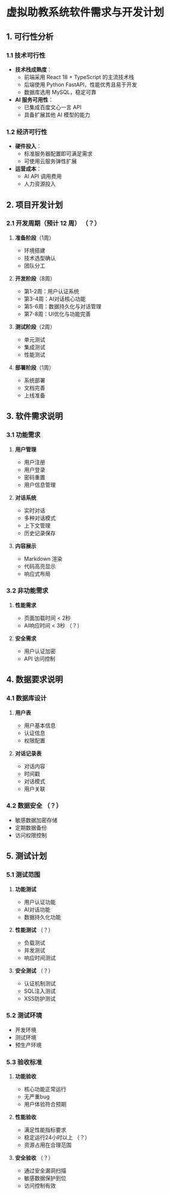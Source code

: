 # 虚拟助教系统软件需求与开发计划

## 1. 可行性分析

### 1.1 技术可行性
- **技术栈成熟度**：
  - 前端采用 React 18 + TypeScript 的主流技术栈
  - 后端使用 Python FastAPI，性能优秀且易于开发
  - 数据库选用 MySQL，稳定可靠
- **AI 服务可用性**：
  - 已集成百度文心一言 API
  - 具备扩展其他 AI 模型的能力

### 1.2 经济可行性
- **硬件投入**：
  - 标准服务器配置即可满足需求
  - 可使用云服务弹性扩展
- **运营成本**：
  - AI API 调用费用
  - 人力资源投入

## 2. 项目开发计划

### 2.1 开发周期（预计 12 周） （？）
1. **准备阶段**（1周）
   - 环境搭建
   - 技术选型确认
   - 团队分工

2. **开发阶段**（8周）
   - 第1-2周：用户认证系统
   - 第3-4周：AI对话核心功能
   - 第5-6周：数据持久化与对话管理
   - 第7-8周：UI优化与功能完善

3. **测试阶段**（2周）
   - 单元测试
   - 集成测试
   - 性能测试

4. **部署阶段**（1周）
   - 系统部署
   - 文档完善
   - 上线准备

## 3. 软件需求说明

### 3.1 功能需求
1. **用户管理**
   - 用户注册
   - 用户登录
   - 密码重置
   - 用户信息管理

2. **对话系统**
   - 实时对话
   - 多种对话模式
   - 上下文管理
   - 历史记录保存

3. **内容展示**
   - Markdown 渲染
   - 代码高亮显示
   - 响应式布局

### 3.2 非功能需求
1. **性能需求**
   - 页面加载时间 < 2秒
   - AI响应时间 < 3秒 （？）

2. **安全需求**
   - 用户认证加密
   - API 访问控制

## 4. 数据要求说明

### 4.1 数据库设计
1. **用户表**
   - 用户基本信息
   - 认证信息
   - 权限配置

2. **对话记录表**
   - 对话内容
   - 时间戳
   - 对话模式
   - 用户关联

### 4.2 数据安全 （？）
- 敏感数据加密存储
- 定期数据备份
- 访问权限控制

## 5. 测试计划

### 5.1 测试范围
1. **功能测试**
   - 用户认证功能
   - AI对话功能
   - 数据持久化功能

2. **性能测试** （？）
   - 负载测试
   - 并发测试
   - 响应时间测试

3. **安全测试** （？）
   - 认证机制测试
   - SQL注入测试
   - XSS防护测试

### 5.2 测试环境
- 开发环境
- 测试环境
- 预生产环境

### 5.3 验收标准
1. **功能验收**
   - 核心功能正常运行
   - 无严重bug
   - 用户体验符合预期

2. **性能验收**
   - 满足性能指标要求
   - 稳定运行24小时以上 （？）
   - 资源占用在合理范围

3. **安全验收** （？）
   - 通过安全漏洞扫描
   - 敏感数据保护到位
   - 访问控制有效
